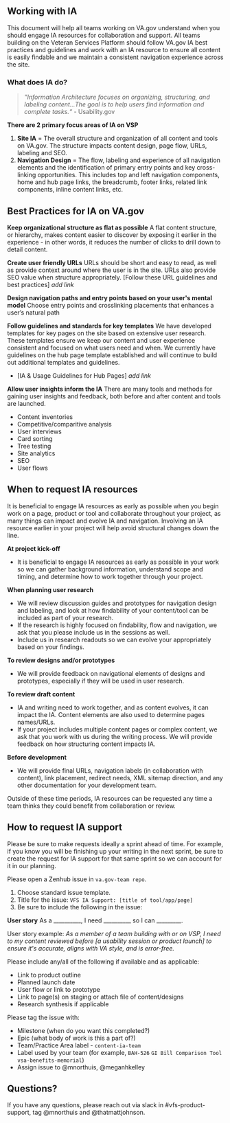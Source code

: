 
## Working with IA
This document will help all teams working on VA.gov understand when you should engage IA resources for collaboration and support.
All teams building on the Veteran Services Platform should follow VA.gov IA best practices and guidelines and work with an IA resource to ensure all content is easily findable and we maintain a consistent navigation experience across the site. 

### What does IA do?
>*”Information Architecture focuses on organizing, structuring, and labeling content…The goal is to help users find information and complete tasks.“* - Usability.gov

**There are 2 primary focus areas of IA on VSP**
1. **Site IA** = The overall structure and organization of all content and tools on VA.gov. The structure impacts content design, page flow, URLs, labeling and SEO. 
2. **Navigation Design** = The flow, labeling and experience of all navigation elements and the identification of primary entry points and key cross-linking opportunities.  This includes top and left navigation components, home and hub page links, the breadcrumb, footer links, related link components, inline content links, etc.  


## Best Practices for IA on VA.gov

**Keep organizational structure as flat as possible**
A flat content structure, or hierarchy, makes content easier to discover by exposing it earlier in the experience - in other words, it  reduces the number of clicks to drill down to detail content.  

**Create user friendly URLs**
URLs should be short and easy to read, as well as provide context around where the user is in the site.  URLs also provide SEO value when structure appropriately. 
[Follow these URL guidelines and best practices] *add link*

**Design navigation paths and entry points based on your user's mental model**
Choose entry points and crosslinking placements that enhances a user’s natural path

**Follow guidelines and standards for key templates**
We have developed templates for key pages on the site based on extensive user research.  These templates ensure we keep our content and user experience consistent and focused on what users need and when. We currently have guidelines on the hub page template established and will continue to build out additional templates and guidelines. 
-	[IA & Usage Guidelines for Hub Pages] *add link*

**Allow user insights inform the IA**
There are many tools and methods for gaining user insights and feedback, both before and after content and tools are launched. 
-	Content inventories
-	Competitive/comparitive analysis
-	User interviews
-	Card sorting
-	Tree testing
- Site analytics
- SEO
- User flows

<!-- Not ready to communicate XML sitemap standards
**Use the XML Sitemap to improve SEO**
The XML sitemap is a simple way to contribute to SEO. Review the guidelines to determine what pages are appropriate for the XML sitemap.
[XML Sitemap guidelines] *add link* -->

## When to request IA resources
It is beneficial to engage IA resources as early as possible when you begin work on a page, product or tool and collaborate throughout your project, as many things can impact and evolve IA and navigation.  Involving an IA resource earlier in your project will help avoid structural changes down the line. 

**At project kick-off** 
- It is beneficial to engage IA resources as early as possible in your work so we can gather background information, understand scope and timing, and determine how to work together through your project. 

**When planning user research** 
- We will review discussion guides and prototypes for navigation design and labeling, and look at how findability of your content/tool can be included as part of your research. 
- If the research is highly focused on findability, flow and navigation, we ask that you please include us in the sessions as well.  
- Include us in research readouts so we can evolve your appropriately based on your findings.

**To review designs and/or prototypes** 
- We will provide feedback on navigational elements of designs and prototypes, especially if they will be used in user research. 

**To review draft content** 
- IA and writing need to work together, and as content evolves, it can impact the IA.  Content elements are also used to determine pages names/URLs. 
- If your project includes multiple content pages or complex content, we ask that you work with us during the writing process.  We will provide feedback on how structuring content impacts IA. 

**Before development** 
- We will provide final URLs, navigation labels (in collaboration with content), link placement, redirect needs, XML sitemap direction, and any other documentation for your development team.  

Outside of these time periods, IA resources can be requested any time a team thinks they could benefit from collaboration or review.

## How to request IA support 

Please be sure to make requests ideally a sprint ahead of time. For example, if you know you will be finishing up your writing in the next sprint, be sure to create the request for IA support for that same sprint so we can account for it in our planning. 

Please open a Zenhub issue in ```va.gov-team repo```. 
1. Choose standard issue template.
2. Title for the issue: ```VFS IA Support: [title of tool/app/page]```
4. Be sure to include the following in the issue:

**User story**
As a __________, I need __________ so I can _________.

User story example: *As a member of a team building with or on VSP, I need to my content reviewed before [a usability session or product launch] to ensure it's accurate, aligns with VA style, and is error-free.*

Please include any/all of the following if available and as applicable:
- Link to product outline
- Planned launch date
- User flow or link to prototype
- Link to page(s) on staging or attach file of content/designs
- Research synthesis if applicable

Please tag the issue with:
- Milestone (when do you want this completed?)
- Epic (what body of work is this a part of?)
- Team/Practice Area label  - `content-ia-team`
- Label used by your team (for example, ```BAH-526``` ```GI Bill Comparison Tool``` ```vsa-benefits-memorial```)
- Assign issue to @mnorthuis, @meganhkelley

## Questions?
If you have any questions, please reach out via slack in #vfs-product-support, tag @mnorthuis and @thatmattjohnson. 

